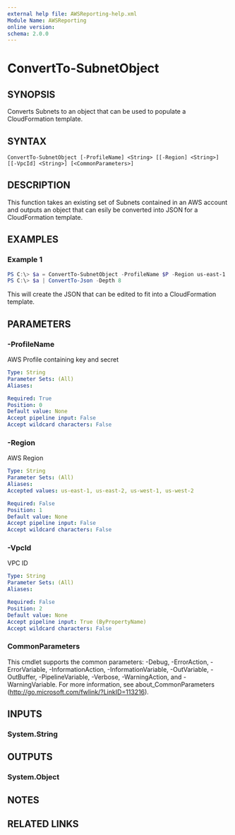 ```yaml
---
external help file: AWSReporting-help.xml
Module Name: AWSReporting
online version:
schema: 2.0.0
---
```


# ConvertTo-SubnetObject

## SYNOPSIS
Converts Subnets to an object that can be used to populate a CloudFormation template.

## SYNTAX

```
ConvertTo-SubnetObject [-ProfileName] <String> [[-Region] <String>] [[-VpcId] <String>] [<CommonParameters>]
```

## DESCRIPTION
This function takes an existing set of Subnets contained in an AWS account and outputs an object that can esily be converted into JSON for a CloudFormation template. 

## EXAMPLES

### Example 1
```powershell
PS C:\> $a = ConvertTo-SubnetObject -ProfileName $P -Region us-east-1
PS C:\> $a | ConvertTo-Json -Depth 8
```

This will create the JSON that can be edited to fit into a CloudFormation template.

## PARAMETERS

### -ProfileName
AWS Profile containing key and secret

```yaml
Type: String
Parameter Sets: (All)
Aliases:

Required: True
Position: 0
Default value: None
Accept pipeline input: False
Accept wildcard characters: False
```

### -Region
AWS Region

```yaml
Type: String
Parameter Sets: (All)
Aliases:
Accepted values: us-east-1, us-east-2, us-west-1, us-west-2

Required: False
Position: 1
Default value: None
Accept pipeline input: False
Accept wildcard characters: False
```

### -VpcId
VPC ID

```yaml
Type: String
Parameter Sets: (All)
Aliases:

Required: False
Position: 2
Default value: None
Accept pipeline input: True (ByPropertyName)
Accept wildcard characters: False
```

### CommonParameters
This cmdlet supports the common parameters: -Debug, -ErrorAction, -ErrorVariable, -InformationAction, -InformationVariable, -OutVariable, -OutBuffer, -PipelineVariable, -Verbose, -WarningAction, and -WarningVariable.
For more information, see about_CommonParameters (http://go.microsoft.com/fwlink/?LinkID=113216).

## INPUTS

### System.String

## OUTPUTS

### System.Object
## NOTES

## RELATED LINKS
